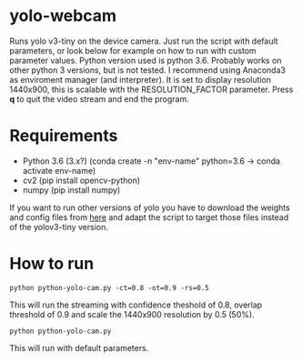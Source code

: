 # yolo-webcam
Runs yolo v3-tiny on the device camera. Just run the script with default parameters, or look below for example on how to run with custom parameter values.
Python version used is python 3.6. Probably works on other python 3 versions, but is not tested. I recommend using Anaconda3 as
enviroment manager (and interpreter). It is set to display resolution 1440x900, this is scalable with the RESOLUTION_FACTOR parameter. Press **q** to
quit the video stream and end the program.
# Requirements
* Python 3.6 (3.x?) (conda create -n "env-name" python=3.6 -> conda activate env-name)
* cv2 (pip install opencv-python)
* numpy (pip install numpy)

If you want to run other versions of yolo you have to download the weights and config files from [here](https://pjreddie.com/darknet/yolo/) and
adapt the script to target those files instead of the yolov3-tiny version.
# How to run
```
python python-yolo-cam.py -ct=0.8 -ot=0.9 -rs=0.5
```
This will run the streaming with confidence theshold of 0.8, overlap threshold of 0.9 and scale the 1440x900 resolution by 0.5 (50%).
```
python python-yolo-cam.py
```
This will run with default parameters.
